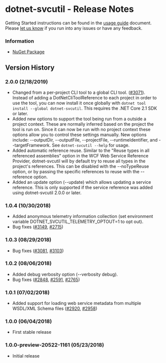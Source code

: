 # dotnet-svcutil - Release Notes

Getting Started instructions can be found in the [usage guide](https://go.microsoft.com/fwlink/?linkid=874971) document. Please [let us know](https://github.com/dotnet/wcf/issues/new) if you run into any issues or have any feedback.

### Information
* [NuGet Package](https://nuget.org/packages/dotnet-svcutil)

## Version History

### 2.0.0 (2/18/2019)
* Changed from a per-project CLI tool to a global CLI tool. ([#3071](https://github.com/dotnet/wcf/issues/3071)). Instead of adding a DotNetCliToolReference to each project in order to use the tool, you can now install it once globally with `dotnet tool install --global dotnet-svcutil`. This requires the .NET Core 2.1 SDK or later.
* Added new options to support the tool being run from a outside a project context. These are normally inferred based on the project the tool is run on. Since it can now be run with no project context these options allow you to control these settings manually. New options include: --outputDir, --outputFile, --projectFile,  --runtimeIdentifier, and --targetFramework. See `dotnet-svcutil --help` for usage.
* Added automatic reference reuse. Similar to the "Reuse types in all referenced assemblies" option in the WCF Web Service Reference Provider, dotnet-svcutil will by default try to reuse all types in the project's references. This can be disabled with the --noTypeReuse option, or by passing the specific references to reuse with the --reference option.
* Added an update option (--update) which allows updating a service reference. This is only supported if the service reference was added using dotnet-svcutil 2.0.0 or later.

### 1.0.4 (10/30/2018)
* Added anonymous telemetry information collection (set environment variable DOTNET_SVCUTIL_TELEMETRY_OPTOUT=1 to opt out).
* Bug fixes ([#3149](https://github.com/dotnet/wcf/issues/3149), [#2715](https://github.com/dotnet/wcf/issues/2715))

### 1.0.3 (08/29/2018)
* Bug fixes ([#3081](https://github.com/dotnet/wcf/issues/3081), [#3103](https://github.com/dotnet/wcf/issues/3103))

### 1.0.2 (08/06/2018)
* Added debug verbosity option (--verbosity debug).
* Bug fixes ([#2848](https://github.com/dotnet/wcf/issues/2848), [#2591](https://github.com/dotnet/wcf/issues/2591), [#2765](https://github.com/dotnet/wcf/issues/2765))

### 1.0.1 (07/02/2018)
* Added support for loading web service metadata from multiple WSDL/XML Schema files ([#2920](https://github.com/dotnet/wcf/issues/2920), [#2958](https://github.com/dotnet/wcf/issues/2958))

### 1.0.0 (06/04/2018)
* First stable release

### 1.0.0-preview-20522-1161 (05/23/2018)
* Initial release